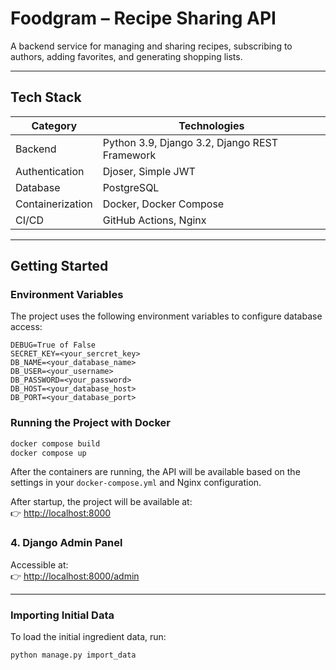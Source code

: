#  Foodgram – Recipe Sharing API

A backend service for managing and sharing recipes, subscribing to authors, adding favorites, and generating shopping lists.

---

##  Tech Stack
| **Category**        | **Technologies**                               |
|---------------------|------------------------------------------------|
| Backend             | Python 3.9, Django 3.2, Django REST Framework  |
| Authentication      | Djoser, Simple JWT                             |
| Database            | PostgreSQL                                     |
| Containerization    | Docker, Docker Compose                         |
| CI/CD               | GitHub Actions, Nginx                          |

---

##  Getting Started

###  Environment Variables
The project uses the following environment variables to configure database access:

```env
DEBUG=True of False
SECRET_KEY=<your_sercret_key>
DB_NAME=<your_database_name>
DB_USER=<your_username>
DB_PASSWORD=<your_password>
DB_HOST=<your_database_host>
DB_PORT=<your_database_port>
```

###  Running the Project with Docker

```bash
docker compose build
docker compose up
```

After the containers are running, the API will be available based on the settings in your `docker-compose.yml` and Nginx configuration.

After startup, the project will be available at:  
👉 [http://localhost:8000](http://localhost:8000)

###  4. Django Admin Panel
Accessible at:  
👉 [http://localhost:8000/admin](http://localhost:8000/admin)

---

###  Importing Initial Data
To load the initial ingredient data, run:
```bash
python manage.py import_data
```
